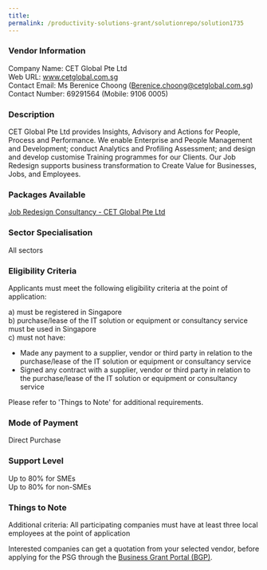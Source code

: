 ```yaml
---
title: 
permalink: /productivity-solutions-grant/solutionrepo/solution1735
---
```


### Vendor Information
Company Name: CET Global Pte Ltd<br>Web URL: www.cetglobal.com.sg <br>Contact Email: Ms Berenice Choong (Berenice.choong@cetglobal.com.sg)<br>Contact Number: 69291564 (Mobile: 9106 0005)

### Description

CET Global Pte Ltd provides Insights, Advisory and Actions for People, Process and Performance. We enable Enterprise and People Management and Development; conduct Analytics and Profiling Assessment; and design and develop customise Training programmes for our Clients. Our Job Redesign supports business transformation to Create Value for Businesses, Jobs, and Employees.

### Packages Available

<a href='https://www.gobusiness.gov.sg/images/psg/CaseStudybyCETGlobalPteLtd_v1.pdf.pdf' target='_blank'>Job Redesign Consultancy - CET Global Pte Ltd </a><br/>

### Sector Specialisation

All sectors

### Eligibility Criteria

Applicants must meet the following eligibility criteria at the point of application:

a) must be registered in Singapore <br>
b) purchase/lease of the IT solution or equipment or consultancy service must be used in Singapore <br>
c) must not have:
- Made any payment to a supplier, vendor or third party in relation to the purchase/lease of the IT solution or equipment or consultancy service
- Signed any contract with a supplier, vendor or third party in relation to the purchase/lease of the IT solution or equipment or consultancy service

Please refer to 'Things to Note' for additional requirements.

### Mode of Payment
Direct Purchase

### Support Level
Up to 80% for SMEs <br>
Up to 80% for non-SMEs

### Things to Note
Additional criteria: All participating companies must have at least three local employees at the point of application

Interested companies can get a quotation from your selected vendor, before applying for the PSG through the <a target='_blank' href='https://www.businessgrants.gov.sg/'>Business Grant Portal (BGP)</a>.

